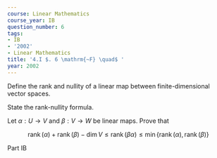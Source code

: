 ```yaml
---
course: Linear Mathematics
course_year: IB
question_number: 6
tags:
- IB
- '2002'
- Linear Mathematics
title: '4.I $. 6 \mathrm{~F} \quad$ '
year: 2002
---
```



Define the rank and nullity of a linear map between finite-dimensional vector spaces.

State the rank-nullity formula.

Let $\alpha: U \rightarrow V$ and $\beta: V \rightarrow W$ be linear maps. Prove that

$$\operatorname{rank}(\alpha)+\operatorname{rank}(\beta)-\operatorname{dim} V \leqslant \operatorname{rank}(\beta \alpha) \leqslant \min \{\operatorname{rank}(\alpha), \operatorname{rank}(\beta)\}$$

Part IB